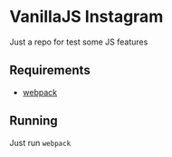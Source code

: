 # VanillaJS Instagram
Just a repo for test some JS features

## Requirements
- [webpack](https://webpack.github.io/)

## Running
Just run ``webpack``
